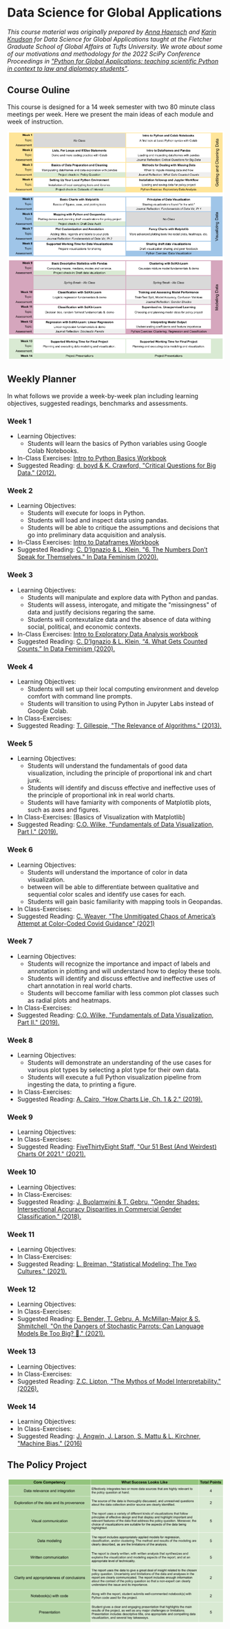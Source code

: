 # Data Science for Global Applications

_This course material was originally prepared by [Anna Haensch](https://annahaensch.com/) and [Karin Knudson](https://karinknudson.com/) for Data Science for Global Applications taught at the Fletcher Graduate School of Global Affairs at Tufts University.  We wrote about some of our motivations and methodology for the 2022 SciPy Conference Proceedings in ["Python for Global Applications: teaching scientific Python in context to law and diplomacy students"](https://conference.scipy.org/proceedings/scipy2022/anna_haensch.html)_.

## Course Ouline

This course is designed for a 14 week semester with two 80 minute class meetings per week. Here we present the main ideas of each module and week of instruction. 

![](figures/CourseOutline.png)

## Weekly Planner

In what follows we provide a week-by-week plan including learning objectives, suggested readings, benchmarks and assessments.

### Week 1

* Learning Objectives: 
  * Students will learn the basics of Python variables using Google Colab Notebooks.
* In-Class Exercises: [Intro to Python Basics Workbook](https://colab.research.google.com/drive/1LOQ58TVwgSLHTadxWIcJXjtujXFJ1Ks0?usp=sharing)
* Suggested Reading: [d. boyd & K. Crawford, "Critical Questions for Big Data." (2012).](https://www.tandfonline.com/doi/full/10.1080/1369118X.2012.678878)

### Week 2

* Learning Objectives: 
  * Students will execute for loops in Python.
  * Students will load and inspect data using pandas.
  * Students will be able to critique the assumptions and decisions that go into preliminary data acquisition and analysis.
* In-Class Exercises: [Intro to Dataframes Workbook]()
* Suggested Reading:   [C. D’Ignazio & L. Klein, "6. The Numbers Don’t Speak for Themselves." In Data Feminism (2020).](https://data-feminism.mitpress.mit.edu/pub/czq9dfs5)


  
### Week 3
* Learning Objectives: 
  * Students will manipulate and explore data with Python and pandas.
  * Students will assess, interogate, and mitigate the "missingness" of data and justify decisions regaring the same.
  * Students will contexutalize data and the absence of data withing social, political, and economic contexts.
* In-Class Exercises: [Intro to Exploratory Data Analysis workbook]()
* Suggested Reading: [C. D’Ignazio & L. Klein, “4. What Gets Counted Counts.” In Data Feminism (2020).](https://data-feminism.mitpress.mit.edu/pub/h1w0nbqp)

### Week 4
* Learning Objectives: 
  * Students will set up their local computing environment and develop comfort with command line prompts.
  * Students will transition to using Python in Jupyter Labs instead of Google Colab.
* In Class-Exercises:
* Suggested Reading: [T. Gillespie, "The Relevance of Algorithms." (2013).](https://www.microsoft.com/en-us/research/wp-content/uploads/2014/01/Gillespie_2014_The-Relevance-of-Algorithms.pdf)

### Week 5
* Learning Objectives: 
  * Students will understand the fundamentals of good data visualization, including the principle of proportional ink and chart junk.
  * Students will identify and discuss effective and ineffective uses of the principle of proportional ink in real world charts.
  * Students will have famiarity with components of Matplotlib plots, such as axes and figures.
* In Class-Exercises: [Basics of Visualization with Matplotlib]
* Suggested Reading: [C.O. Wilke, "Fundamentals of Data Visualization, Part I." (2019).](https://clauswilke.com/dataviz/)

### Week 6
* Learning Objectives: 
  * Students will understand the importance of color in data visualization. 
  * between will be able to differentiate between qualitative and sequential color scales and identify use cases for each. 
  * Students will gain basic familiarity with mapping tools in Geopandas.
* In Class-Exercises:
* Suggested Reading: [C. Weaver, "The Unmitigated Chaos of America’s Attempt at Color-Coded Covid Guidance" (2021)](https://www.nytimes.com/2021/04/02/style/coronavirus-safety-colors-states.html) 

### Week 7
* Learning Objectives: 
  * Students will recognize the importance and impact of labels and annotation in plotting and will understand how to deploy these tools.
  * Students will identify and discuss effective and ineffective uses of chart annotation in real world charts.
  * Students will beccome familiar with less common plot classes such as radial plots and heatmaps.
* In Class-Exercises:
* Suggested Reading: [C.O. Wilke, "Fundamentals of Data Visualization, Part II." (2019).](https://clauswilke.com/dataviz/)

### Week 8
* Learning Objectives: 
  * Students will demonstrate an understanding of the use cases for various plot types by selecting a plot type for their own data.
  * Students will execute a full Python visualization pipeline from ingesting the data, to printing a figure.
* In Class-Exercises:
* Suggested Reading: [A. Cairo, "How Charts Lie, Ch. 1 & 2." (2019).](https://www.amazon.com/How-Charts-Lie-Getting-Information/dp/1324001569)

### Week 9
* Learning Objectives: 
* In Class-Exercises:
* Suggested Reading: [FiveThirtyEight Staff, "Our 51 Best (And Weirdest) Charts Of 2021." (2021).](https://fivethirtyeight.com/features/our-51-best-and-weirdest-charts-of-2021/) 

### Week 10
* Learning Objectives: 
* In Class-Exercises:
* Suggested Reading: [J. Buolamwini & T. Gebru, "Gender Shades: Intersectional Accuracy Disparities in Commercial Gender Classification." (2018).](https://proceedings.mlr.press/v81/buolamwini18a/buolamwini18a.pdf)

### Week 11
* Learning Objectives: 
* In Class-Exercises:
* Suggested Reading: [L. Breiman, "Statistical Modeling: The Two Cultures." (2021).](http://www2.math.uu.se/~thulin/mm/breiman.pdf) 

### Week 12
* Learning Objectives: 
* In Class-Exercises:
* Suggested Reading: [E. Bender, T. Gebru, A. McMillan-Major & S. Shmitchell, "On the Dangers of Stochastic Parrots: Can Language Models Be Too Big? 🦜." (2021).](https://dl.acm.org/doi/10.1145/3442188.3445922) 

### Week 13
* Learning Objectives: 
* In Class-Exercises:
* Suggested Reading: [Z.C. Lipton, "The Mythos of Model Interpretability." (2026).](https://arxiv.org/pdf/1606.03490.pdf)

### Week 14
* Learning Objectives: 
* In Class-Exercises:
* Suggested Reading: [J. Angwin, J. Larson, S. Mattu & L. Kirchner, "Machine Bias." (2016)](https://www.propublica.org/article/machine-bias-risk-assessments-in-criminal-sentencing)

## The Policy Project 
![](figures/ProjectRubric.png)

